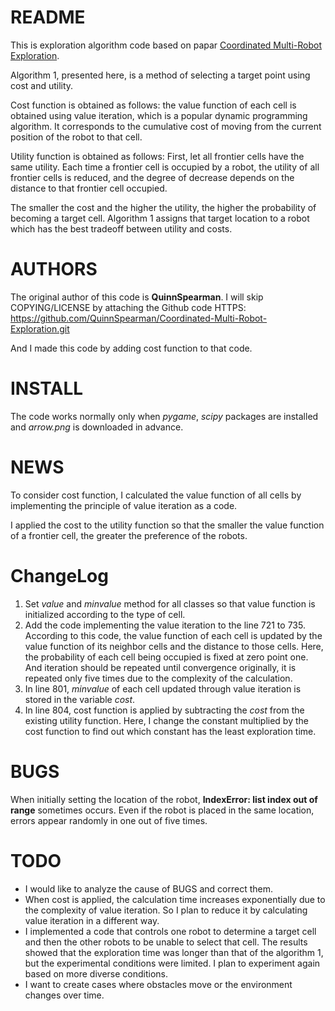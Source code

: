 # README
This is exploration algorithm code based on papar [Coordinated Multi-Robot Exploration](http://www2.informatik.uni-freiburg.de/~stachnis/pdf/burgard05tro.pdf).

Algorithm 1, presented here, is a method of selecting a target point using cost and utility.

Cost function is obtained as follows: the value function of each cell is obtained using value iteration, which is a popular dynamic programming algorithm. It corresponds to the cumulative cost of moving from the current position of the robot to that cell.

Utility function is obtained as follows: First, let all frontier cells have the same utility. Each time a frontier cell is occupied by a robot, the utility of all frontier cells is reduced, and the degree of decrease depends on the distance to that frontier cell occupied.

The smaller the cost and the higher the utility, the higher the probability of becoming a target cell. Algorithm 1 assigns that target location to a robot which has the best tradeoff between utility and costs.

# AUTHORS
The original author of this code is **QuinnSpearman**. I will skip COPYING/LICENSE by attaching the Github code HTTPS: https://github.com/QuinnSpearman/Coordinated-Multi-Robot-Exploration.git

And I made this code by adding cost function to that code.

# INSTALL
The code works normally only when *pygame*, *scipy* packages are installed and *arrow.png* is downloaded in advance.

# NEWS
To consider cost function, I calculated the value function of all cells by implementing the principle of value iteration as a code. 

I applied the cost to the utility function so that the smaller the value function of a frontier cell, the greater the preference of the robots.

# ChangeLog
1. Set *value* and *minvalue* method for all classes so that value function is initialized according to the type of cell.
2. Add the code implementing the value iteration to the line 721 to 735. According to this code, the value function of each cell is updated by the value function of its neighbor cells and the distance to those cells. Here, the probability of each cell being occupied is fixed at zero point one. And iteration should be repeated until convergence originally, it is repeated only five times due to the complexity of the calculation.
3. In line 801, *minvalue* of each cell updated through value iteration is stored in the variable *cost*.
4. In line 804, cost function is applied by subtracting the *cost* from the existing utility function. Here, I change the constant multiplied by the cost function to find out which constant has the least exploration time.

# BUGS
When initially setting the location of the robot, **IndexError: list index out of range** sometimes occurs. Even if the robot is placed in the same location, errors appear randomly in one out of five times.

# TODO
- I would like to analyze the cause of BUGS and correct them.
- When cost is applied, the calculation time increases exponentially due to the complexity of value iteration. So I plan to reduce it by calculating value iteration in a different way.
- I implemented a code that controls one robot to determine a target cell and then the other robots to be unable to select that cell. The results showed that the exploration time was longer than that of the algorithm 1, but the experimental conditions were limited. I plan to experiment again based on more diverse conditions.
- I want to create cases where obstacles move or the environment changes over time.
